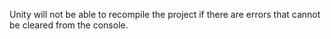 Unity will not be able to recompile the project if there are errors that cannot be cleared from the console.  
